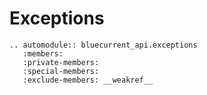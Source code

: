 # Exceptions

```{eval-rst}
.. automodule:: bluecurrent_api.exceptions
   :members:
   :private-members:
   :special-members:
   :exclude-members: __weakref__
```